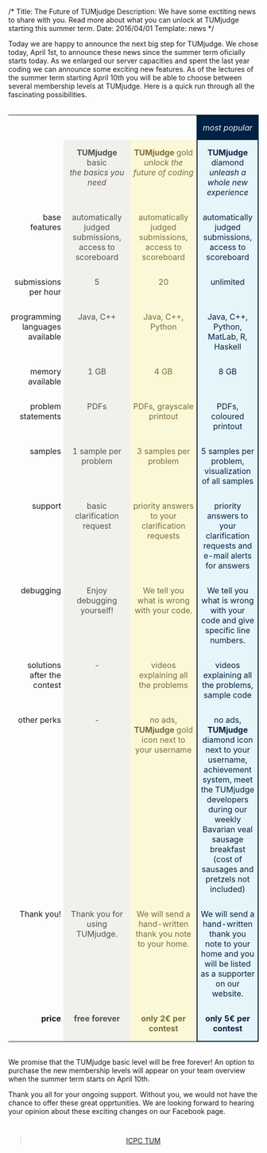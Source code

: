 /*
Title: The Future of TUMjudge
Description: We have some exctiting news to share with you. Read more about what you can unlock at TUMjudge starting this summer term.
Date: 2016/04/01
Template: news
*/

Today we are happy to announce the next big step for TUMjudge. We chose
today, April 1st, to announce these news since the summer term oficially
starts today.  As we enlarged our server capacities and spent the last year
coding we can announce some exciting new features.  As of the lectures of
the summer term starting April 10th you will be able to choose between
several membership levels at TUMjudge.  Here is a quick run through all the
fascinating possibilities.

<style>
.premium {
	width: 100%;
	margin: 2em 0;
}

.premium .basic, .premium .gold, .premium .diamond, .premium .popular {
	width: 28%;
	text-align: center;
	padding: 15px 5px;
	vertical-align: top;
}

.premium .category {
	width: 19%;
	text-align: right;
	padding: 15px 5px;
	vertical-align: top;
}

.premium .basic {
	color: #51504d;
	background-color: #f2f0ed;
}

.premium .gold {
	color: #7f6b35;
	background-color: #faf8d7;
}

.premium .diamond {
	color: #002143;
	background-color: #e6f5fa;
	border-left: 2px solid #002143;
	border-right: 2px solid #002143;
}

.premium .popular {
	color: #e6f5fa;
	background-color: #002143;
	border-left: 2px solid #002143;
	border-right: 2px solid #002143;
}
</style>

<table class="premium">
	<tr>
		<td></td>
		<td></td>
		<td></td>
		<td class="popular"><i>most popular</i></td>
	</tr>
	<tr>
		<td class="category"></td>
		<td class="basic"><b>TUMjudge</b> basic<br /><i>the basics you need</i></td>
		<td class="gold"><b>TUMjudge</b> gold<br /><i>unlock the future of coding</i></td>
		<td class="diamond"><b>TUMjudge</b> diamond<br /><i>unleash a whole new experience</i></td>
	</tr>
	<tr>
		<td class="category">base features</td>
		<td class="basic">automatically judged submissions, access to scoreboard</td>
		<td class="gold">automatically judged submissions, access to scoreboard</td>
		<td class="diamond">automatically judged submissions, access to scoreboard</td>
	</tr>
	<tr>
		<td class="category">submissions per hour</td>
		<td class="basic">5</td>
		<td class="gold">20</td>
		<td class="diamond">unlimited</td>
	</tr>
	<tr>
		<td class="category">programming languages available</td>
		<td class="basic">Java, C++</td>
		<td class="gold">Java, C++, Python</td>
		<td class="diamond">Java, C++, Python, MatLab, R, Haskell</td>
	</tr>
	<tr>
		<td class="category">memory available</td>
		<td class="basic">1 GB</td>
		<td class="gold">4 GB</td>
		<td class="diamond">8 GB</td>
	</tr>
	<tr>
		<td class="category">problem statements</td>
		<td class="basic">PDFs</td>
		<td class="gold">PDFs, grayscale printout</td>
		<td class="diamond">PDFs, coloured printout</td>
	</tr>
	<tr>
		<td class="category">samples</td>
		<td class="basic">1 sample per problem</td>
		<td class="gold">3 samples per problem</td>
		<td class="diamond">5 samples per problem, visualization of all samples</td>
	</tr>
	<tr>
		<td class="category">support</td>
		<td class="basic">basic clarification request</td>
		<td class="gold">priority answers to your clarification requests</td>
		<td class="diamond">priority answers to your clarification requests and e-mail alerts for answers</td>
	</tr>
	<tr>
		<td class="category">debugging</td>
		<td class="basic">Enjoy debugging yourself!</td>
		<td class="gold">We tell you what is wrong with your code.</td>
		<td class="diamond">We tell you what is wrong with your code and give specific line numbers.</td>
	</tr>
	<tr>
		<td class="category">solutions after the contest</td>
		<td class="basic">-</td>
		<td class="gold">videos explaining all the problems</td>
		<td class="diamond">videos explaining all the problems, sample code</td>
	</tr>
	<tr>
		<td class="category">other perks</td>
		<td class="basic">-</td>
		<td class="gold">no ads, <b>TUMjudge</b> gold icon next to your username</td>
		<td class="diamond">no ads, <b>TUMjudge</b> diamond icon next to your username, achievement system, meet the TUMjudge developers during our weekly Bavarian veal sausage breakfast (cost of sausages and pretzels not included)</td>
	</tr>
	<tr>
		<td class="category">Thank you!</td>
		<td class="basic">Thank you for using TUMjudge.</td>
		<td class="gold">We will send a hand-written thank you note to your home.</td>
		<td class="diamond">We will send a hand-written thank you note to your home and you will be listed as a supporter on our website.</td>
	</tr>
	<tr>
		<td class="category"><b>price</b></td>
		<td class="basic"><b>free forever</b></td>
		<td class="gold"><b>only 2&euro; per contest</b></td>
		<td class="diamond" style="border-bottom: 2px solid #002143;"><b>only 5&euro; per contest</b></td>
	</tr>
</table>

We promise that the TUMjudge basic level will be free forever! An option to
purchase the new membership levels will appear on your team overview when
the summer term starts on April 10th. 

Thank you all for your ongoing support. Without you, we would not have the
chance to offer these great opprtunities.  We are looking forward to hearing
your opinion about these exciting changes on our Facebook page.

<div style="text-align: center; width: 100%; clear: both; padding: 1em 0;">
<div class="fb-page" data-href="https://www.facebook.com/icpctum/" data-tabs="timeline" data-width="500" data-small-header="false" data-adapt-container-width="true" data-hide-cover="false" data-show-facepile="true"><div class="fb-xfbml-parse-ignore"><blockquote cite="https://www.facebook.com/icpctum/"><a href="https://www.facebook.com/icpctum/">ICPC TUM</a></blockquote></div></div>
</div>